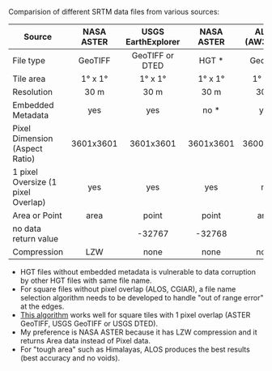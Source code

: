 Comparision of different SRTM data files from various sources:


| Source | NASA ASTER  | USGS EarthExplorer | NASA ASTER | ALOS (AW3D30) | OpenTopography | CGIAR-CSI |
| ----  |:-----:|:-----:|:------:|:-------:|:------:|:----:|
| File type  | GeoTIFF  |  GeoTIFF or DTED  | HGT * | GeoTIFF | GeoTIFF | GeoTIFF |
| Tile area | 1&deg; x 1&deg; |1&deg; x 1&deg; | 1&deg; x 1&deg; | 1&deg; x 1&deg; | any | 5&deg; x 5&deg; |
| Resolution | 30 m | 30 m | 30 m | 30 m | 90 m | 90 m |
| Embedded Metadata | yes | yes | no * | yes | yes | yes |
| Pixel Dimension (Aspect Ratio) | 3601x3601 | 3601x3601 | 3601x3601 | 3600x3600 | any | 6000x6000 |
| 1 pixel Oversize (1 pixel Overlap) | yes | yes | yes | no |  | no |
| Area or Point | area | point | point | area | area | area |
| no data return value |  | -32767 | -32768 | | 0 | -32768 |
| Compression | LZW | none | none | none | LZW | none |


* HGT files without embedded metadata is vulnerable to data corruption by other HGT files with same file name.
* For square files without pixel overlap (ALOS, CGIAR), a file name selection algorithm needs to be developed to handle "out of range error" at the edges. 
* [This algorithm](/library/tilename.py) works well for square tiles with 1 pixel overlap (ASTER GeoTIFF, USGS GeoTIFF or USGS DTED).
* My preference is NASA ASTER because it has LZW compression and it returns Area data instead of Pixel data.
* For "tough area" such as Himalayas, ALOS produces the best results (best accuracy and no voids).
